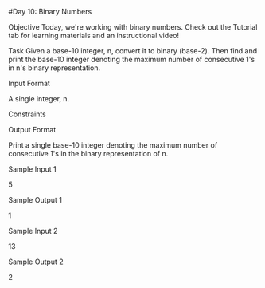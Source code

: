 #Day 10: Binary Numbers 

Objective Today, we're working with binary numbers. Check out the Tutorial tab for learning materials and an instructional video!

Task Given a base-10 integer, n, convert it to binary (base-2). Then find and print the base-10 integer denoting the maximum number of consecutive 1's in n's binary representation.

Input Format

A single integer, n.

Constraints

Output Format

Print a single base-10 integer denoting the maximum number of consecutive 1's in the binary representation of n.

Sample Input 1

5 

Sample Output 1

1 

Sample Input 2

13 

Sample Output 2

2